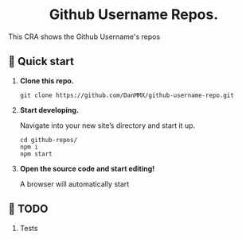 <h1 align="center">
  Github Username Repos.
</h1>

This CRA shows the Github Username's repos

## 🚀 Quick start

1.  **Clone this repo.**

    ```shell
    git clone https://github.com/DanMMX/github-username-repo.git
    ```

1.  **Start developing.**

    Navigate into your new site’s directory and start it up.

    ```shell
    cd github-repos/
    npm i
    npm start
    ```

1.  **Open the source code and start editing!**

    A browser will automatically start

## 📝 TODO

1. Tests

